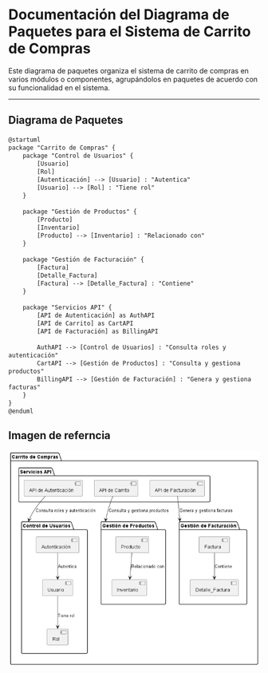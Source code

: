 # Documentación del Diagrama de Paquetes para el Sistema de Carrito de Compras

Este diagrama de paquetes organiza el sistema de carrito de compras en varios módulos o componentes, agrupándolos en paquetes de acuerdo con su funcionalidad en el sistema.

---

## Diagrama de Paquetes

```plantuml
@startuml
package "Carrito de Compras" {
    package "Control de Usuarios" {
        [Usuario]
        [Rol]
        [Autenticación] --> [Usuario] : "Autentica"
        [Usuario] --> [Rol] : "Tiene rol"
    }

    package "Gestión de Productos" {
        [Producto]
        [Inventario]
        [Producto] --> [Inventario] : "Relacionado con"
    }

    package "Gestión de Facturación" {
        [Factura]
        [Detalle_Factura]
        [Factura] --> [Detalle_Factura] : "Contiene"
    }

    package "Servicios API" {
        [API de Autenticación] as AuthAPI
        [API de Carrito] as CartAPI
        [API de Facturación] as BillingAPI
        
        AuthAPI --> [Control de Usuarios] : "Consulta roles y autenticación"
        CartAPI --> [Gestión de Productos] : "Consulta y gestiona productos"
        BillingAPI --> [Gestión de Facturación] : "Genera y gestiona facturas"
    }
}
@enduml
```
## Imagen de referncia
![Diagrama de Paquete](DiagramaPaquete.png)